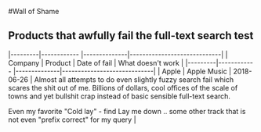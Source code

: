 #Wall of Shame

## Products that awfully fail the full-text search test

|---------|------------ |--------------|-----------------------------|
| Company |   Product   | Date of fail | What doesn't work           |
|---------|------------ |--------------|-----------------------------|
| Apple   | Apple Music | 2018-06-26   | Almost all attempts to do even slightly fuzzy search fail which scares the shit out of me. Billions of dollars, cool offices of the scale of towns and yet bullshit crap instead of basic sensible full-text search.

Even my favorite "Cold lay" - find Lay me down .. some other track that is not even "prefix correct" for my query                            |